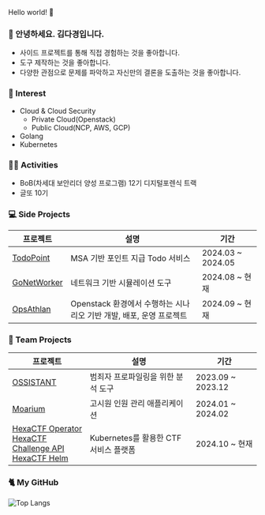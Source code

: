 Hello world! 🥹

### 👾 안녕하세요. 김다경입니다.
- 사이드 프로젝트를 통해 직접 경험하는 것을 좋아합니다.
- 도구 제작하는 것을 좋아합니다.
- 다양한 관점으로 문제를 파악하고 자신만의 결론을 도출하는 것을 좋아합니다. 

### 👀 Interest
- Cloud & Cloud Security
  - Private Cloud(Openstack)
  - Public Cloud(NCP, AWS, GCP)
- Golang
- Kubernetes
  
### 🕺🏻 Activities
- BoB(차세대 보안리더 양성 프로그램) 12기 디지털포렌식 트랙
- 글또 10기

### 💻 Side Projects

|프로젝트|설명|기간|
|---|---|---|
|[TodoPoint](https://github.com/S0okJu/TodoPoint-Server)|MSA 기반 포인트 지급 Todo 서비스|2024.03 ~ 2024.05|
|[GoNetWorker](https://github.com/S0okJu/GoNetWorker)| 네트워크 기반 시뮬레이션 도구|2024.08 ~ 현재|
|[OpsAthlan](https://github.com/S0okJu/OpsAthlan)|Openstack 환경에서 수행하는 시나리오 기반 개발, 배포, 운영 프로젝트 | 2024.09 ~ 현재 | 


### 👥 Team Projects

|프로젝트|설명|기간|
|---|---|---|
|[OSSISTANT](https://github.com/ICHEaccount/Ossistant)|범죄자 프로파일링을 위한 분석 도구 |2023.09 ~ 2023.12 |
|[Moarium](https://github.com/Moarium/Moarium)|고시원 인원 관리 애플리케이션| 2024.01 ~ 2024.02 | 
|[HexaCTF Operator](https://github.com/HexaCTF/challenge-operator)<br>[HexaCTF Challenge API](https://github.com/HexaCTF/challenge-api)<br>[HexaCTF Helm](https://github.com/HexaCTF/hexactf-helm)| Kubernetes를 활용한 CTF 서비스 플랫폼| 2024.10 ~ 현재|

### 🐈 My GitHub 

![Top Langs](https://github-readme-stats.vercel.app/api/top-langs/?username=s0okju&layout=compact&exclude_repo=S0okJu.github.io,Portscan.chosun.final&hide=Mustache,Smarty,html)

